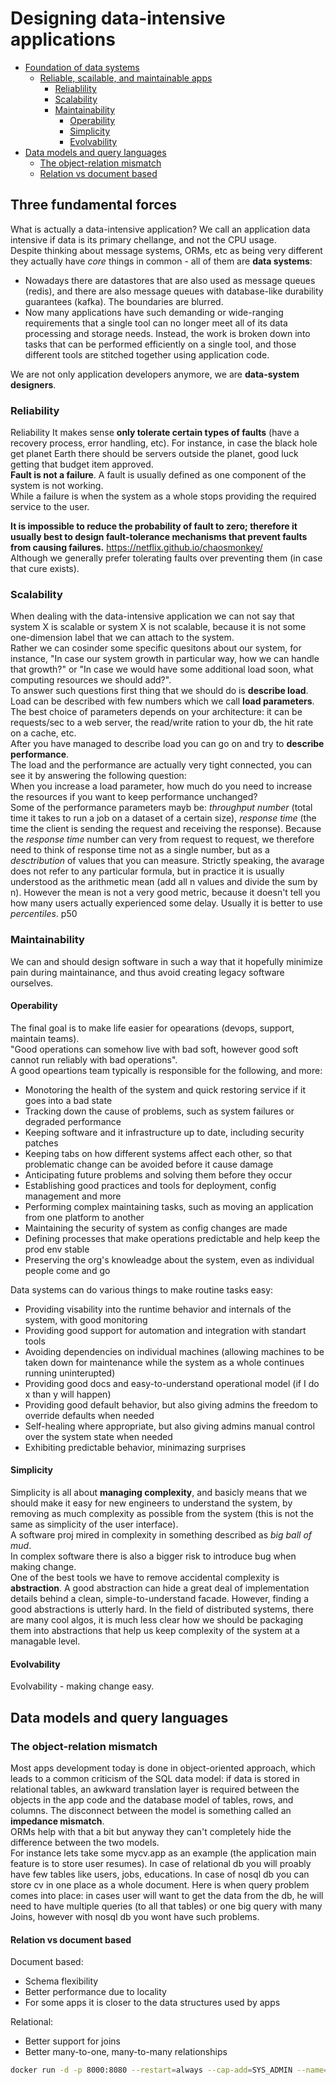 # Designing data-intensive applications


- [Foundation of data systems](#foundation)
  - [Reliable, scailable, and maintainable apps](#three-fundamental-forces)
    - [Reliablility](#reliability)
    - [Scalability](#scalability)
    - [Maintainability](#maintainability)
        - [Operability](#operability)
        - [Simplicity](#simplicity)
        - [Evolvability](#evolvability)
- [Data models and query languages](#data-models-and-query-languages)
    - [The object-relation mismatch](#the-object-relation-mismatch)
    - [Relation vs document based](#relation-vs-document-based)


## Three fundamental forces
What is actually a data-intensive application? We call an application data intensive if data is its primary chellange, and not the CPU usage.  
Despite thinking about message systems, ORMs, etc as being very different they actually have _core_ things in common - all of them are **data systems**:
* Nowadays there are datastores that are also used as message queues (redis), and there are also message queues with database-like durability guarantees (kafka). The boundaries are blurred.
* Now many applications have such demanding or wide-ranging requirements that a single tool can no longer meet all of its data processing and storage needs. Instead, the work is broken down into tasks that can be performed efficiently on a single tool, and those different tools are stitched together using application code.

We are not only application developers anymore, we are **data-system designers**.
### Reliability
Reliability
It makes sense **only tolerate certain types of faults** (have a recovery process, error handling, etc). For instance, in case the black hole get planet Earth there should be servers outside the planet, good luck getting that budget item approved.  
**Fault is not a failure**. A fault is usually defined as one component of the system is not working.  
While a failure is when the system as a whole stops providing the required service to the user.  

**It is impossible to reduce the probability of fault to zero; therefore it usually best to design fault-tolerance mechanisms that prevent faults from causing failures.** https://netflix.github.io/chaosmonkey/  
Although we generally prefer tolerating faults over preventing them (in case that cure exists).

### Scalability
When dealing with the data-intensive application we can not say that system X is scalable or system X is not scalable, because it is not some one-dimension label that we can attach to the system.  
Rather we can cosinder some specific quesitons about our system, for instance, "In case our system growth in particular way, how we can handle that growth?" or "In case we would have some additional load soon, what computing resources we should add?".  
To answer such questions first thing that we should do is **describe load**.  
Load can be described with few numbers which we call **load parameters**. The best choice of parameters depends on your architecture: it can be requests/sec to a web server, the read/write ration to your db, the hit rate on a cache, etc.  
After you have managed to describe load you can go on and try to **describe performance**.  
The load and the performance are actually very tight connected, you can see it by answering the following question:  
When you increase a load parameter, how much do you need to increase the resources if you want to keep performance unchanged?  
Some of the performance parameters mayb be: _throughput number_ (total time it takes to run a job on a dataset of a certain size), _response time_ (the time the client is sending the request and receiving the response).
Because the _response time_ number can very from request to request, we therefore need to think of response time not as a single number, but as a _desctribution_ of values that you can measure. Strictly speaking, the avarage does not refer to any particular formula, but in practice it is usually understood as the arithmetic mean (add all n values and divide the sum by n). However the mean is not a very good metric, because it doesn't tell you how many users actually experienced some delay.
Usually it is better to use _percentiles_. p50

### Maintainability
We can and should design software in such a way that it hopefully minimize pain during maintainance, and thus avoid creating legacy software ourselves.  
#### Operability
The final goal is to make life easier for opearations (devops, support, maintain teams).  
"Good operations can somehow live with bad soft, however good soft cannot run reliably with bad operations".  
A good opeartions team typically is responsible  for the following, and more:
* Monotoring the health of the system and quick restoring service if it goes into a bad state
* Tracking down  the cause of problems, such as system failures or degraded performance
* Keeping software and it infrastructure up to date, including security patches
* Keeping tabs on how different systems affect each other, so that problematic change can be avoided before it cause damage
* Anticipating future problems and solving them before they occur
* Establishing good practices and tools for deployment, config management and more
* Performing complex maintaining tasks, such as moving an application from one platform to another
* Maintaining the security of system as config changes are made
* Defining processes that make operations predictable and help keep the prod env stable
* Preserving the org's knowleadge  about the system, even as individual people come and go  

Data systems can do various things to make routine tasks easy:
* Providing visability into the runtime behavior and internals of the system, with good monitoring
* Providing good support for automation and integration with standart tools
* Avoiding dependencies on individual machines (allowing machines to be taken down for maintenance while the system as a whole continues running uninterupted)
* Providing good docs and easy-to-understand operational model (if I do x than y will happen)
* Providing good default behavior, but also giving admins the freedom to override defaults when needed
* Self-healing where appropriate, but also giving admins manual control over the system state when needed
* Exhibiting predictable behavior, minimazing surprises  

#### Simplicity
Simplicity is all about **managing complexity**, and basicly means that we should make it easy for new engineers to understand the system, by removing as much complexity as possible from the system (this is not the same as simplicity of the user interface).  
A software proj mired in complexity in something described as _big ball of mud_.  
In complex software there is also a bigger risk to introduce bug when making change.  
One of the best tools we have to remove accidental complexity is **abstraction**. A good abstraction can hide a great deal of implementation details behind a clean, simple-to-understand facade. However, finding a good abstractions is utterly hard. In the field of distributed systems, there are many cool algos, it is much less clear how we should be packaging them into abstractions that help us keep complexity of the system at a managable level.  

#### Evolvability
Evolvability - making change easy.

## Data models and query languages
### The object-relation mismatch
Most apps development today is done in object-oriented approach, which leads to a common criticism of the SQL data model: if data is stored in relational tables, an awkward translation layer is required between the objects in the app code and the database model of tables, rows, and columns. The disconnect between the model is something called an **impedance mismatch**.  
ORMs help with that a bit but anyway they can't completely hide the difference between the two models.  
For instance lets take some mycv.app as an example (the application main feature is to store user resumes). In case of relational db you will proably have few tables like users, jobs, educations. In case of nosql db you can store cv in one place as a whole document. Here is when query problem comes into place: in cases user will want to get the data from the db, he will need to have multiple queries (to all that tables) or one big query with many Joins, however with nosql db you wont have such problems.
#### Relation vs document based
Document based:
* Schema flexibility
* Better performance due to locality
* For some apps it is closer to the data structures used by apps

Relational:
* Better support for joins
* Better many-to-one, many-to-many relationships

```sh
docker run -d -p 8000:8080 --restart=always --cap-add=SYS_ADMIN --name=test <youruser>/dillinger:${package.json.version}
```

